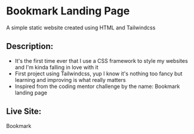 # Bookmark Landing Page

A simple static website created using HTML and Tailwindcss

## Description:

- It's the first time ever that I use a CSS framework to style my websites and I'm kinda falling in love with it
- First project using Tailwindcss, yup I know it's nothing too fancy but learning and improving is what really matters
- Inspired from the coding mentor challenge by the name: Bookmark landing page

## Live Site:

Bookmark
